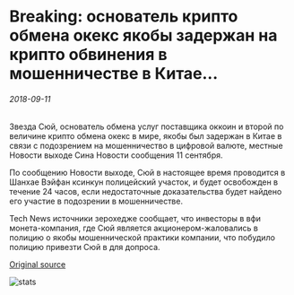 # Breaking: основатель крипто обмена окекс якобы задержан на крипто обвинения в мошенничестве в Китае...

###### 2018-09-11

Звезда Сюй, основатель обмена услуг поставщика оккоин и второй по величине крипто обмена окекс в мире, якобы был задержан в Китае в связи с подозрением на мошенничество в цифровой валюте, местные Новости выходе Сина Новости сообщения 11 сентября.

По сообщению Новости выходе, Сюй в настоящее время проводится в Шанхае Вэйфан ксинкун полицейский участок, и будет освобожден в течение 24 часов, если недостаточные доказательства будет найдено его участие в подозрении в мошенничестве.

Tech News источники зерохедже сообщает, что инвесторы в вфи монета-компания, где Сюй является акционером-жаловались в полицию о якобы мошеннической практики компании, что побудило полицию привезти Сюй в для допроса.

[Original source](https://cointelegraph.com/news/breaking-founder-of-crypto-exchange-okex-allegedly-detained-on-crypto-fraud-charges-in-china)

![stats](https://c.statcounter.com/11760860/0/a89fa40b/1/ "stats")